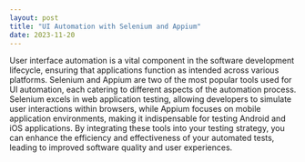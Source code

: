 ```yaml
---
layout: post
title: "UI Automation with Selenium and Appium"
date: 2023-11-20
---
```


User interface automation is a vital component in the software development lifecycle, ensuring that applications function as intended across various platforms. Selenium and Appium are two of the most popular tools used for UI automation, each catering to different aspects of the automation process. Selenium excels in web application testing, allowing developers to simulate user interactions within browsers, while Appium focuses on mobile application environments, making it indispensable for testing Android and iOS applications. By integrating these tools into your testing strategy, you can enhance the efficiency and effectiveness of your automated tests, leading to improved software quality and user experiences.
